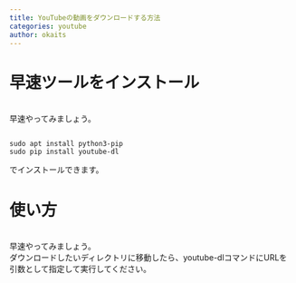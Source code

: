 ```yaml
---
title: YouTubeの動画をダウンロードする方法
categories: youtube
author: okaits
---
```

<h1>早速ツールをインストール</h1>
<br>
早速やってみましょう。<br>
<pre class="prettyprint"><code class="prettyprint">
sudo apt install python3-pip
sudo pip install youtube-dl
</code></pre>
でインストールできます。
<h1>使い方</h1>
<br>
早速やってみましょう。<br>
ダウンロードしたいディレクトリに移動したら、youtube-dlコマンドにURLを引数として指定して実行してください。<br>
